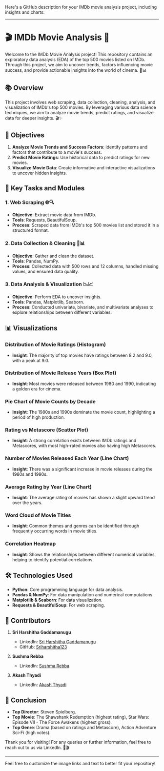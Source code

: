 Here's a GitHub description for your IMDb movie analysis project, including insights and charts:

---

# 🎬 IMDb Movie Analysis 🎥

Welcome to the IMDb Movie Analysis project! This repository contains an exploratory data analysis (EDA) of the top 500 movies listed on IMDb. Through this project, we aim to uncover trends, factors influencing movie success, and provide actionable insights into the world of cinema. 🍿📊

## 📚 Overview

This project involves web scraping, data collection, cleaning, analysis, and visualization of IMDb's top 500 movies. By leveraging various data science techniques, we aim to analyze movie trends, predict ratings, and visualize data for deeper insights. 🎬✨

## 🎯 Objectives

1. **Analyze Movie Trends and Success Factors**: Identify patterns and factors that contribute to a movie's success.
2. **Predict Movie Ratings**: Use historical data to predict ratings for new movies.
3. **Visualize Movie Data**: Create informative and interactive visualizations to uncover hidden insights.

## 🚀 Key Tasks and Modules

### 1. Web Scraping 🌐🔍
- **Objective**: Extract movie data from IMDb.
- **Tools**: Requests, BeautifulSoup.
- **Process**: Scraped data from IMDb's top 500 movies list and stored it in a structured format.

### 2. Data Collection & Cleaning 🧼📊
- **Objective**: Gather and clean the dataset.
- **Tools**: Pandas, NumPy.
- **Process**: Collected data with 500 rows and 12 columns, handled missing values, and ensured data quality.

### 3. Data Analysis & Visualization 📉📈
- **Objective**: Perform EDA to uncover insights.
- **Tools**: Pandas, Matplotlib, Seaborn.
- **Process**: Conducted univariate, bivariate, and multivariate analyses to explore relationships between different variables.

## 📊 Visualizations

### Distribution of Movie Ratings (Histogram)
- **Insight**: The majority of top movies have ratings between 8.2 and 9.0, with a peak at 9.0.

### Distribution of Movie Release Years (Box Plot)
- **Insight**: Most movies were released between 1980 and 1990, indicating a golden era for cinema.

### Pie Chart of Movie Counts by Decade
- **Insight**: The 1980s and 1990s dominate the movie count, highlighting a period of high production.

### Rating vs Metascore (Scatter Plot)
- **Insight**: A strong correlation exists between IMDb ratings and Metascores, with most high-rated movies also having high Metascores.

### Number of Movies Released Each Year (Line Chart)
- **Insight**: There was a significant increase in movie releases during the 1980s and 1990s.

### Average Rating by Year (Line Chart)
- **Insight**: The average rating of movies has shown a slight upward trend over the years.

### Word Cloud of Movie Titles
- **Insight**: Common themes and genres can be identified through frequently occurring words in movie titles.

### Correlation Heatmap
- **Insight**: Shows the relationships between different numerical variables, helping to identify potential correlations.

## 🛠️ Technologies Used

- **Python**: Core programming language for data analysis.
- **Pandas & NumPy**: For data manipulation and numerical computations.
- **Matplotlib & Seaborn**: For data visualization.
- **Requests & BeautifulSoup**: For web scraping.

## 👥 Contributors

1. **Sri Harshitha Gaddamanugu**
   - LinkedIn: [Sri Harshitha Gaddamanugu](https://www.linkedin.com/in/sri-harshitha-gaddamanugu)
   - GitHub: [Sriharshitha123](https://github.com/Sriharshitha123)

2. **Sushma Rebba**
   - LinkedIn: [Sushma Rebba](https://www.linkedin.com/in/sushma-rebba-a76b4a265/)

3. **Akash Thyadi**
   - LinkedIn: [Akash Thyadi](https://www.linkedin.com/in/thyadi-akash-15478b228/)

## 📝 Conclusion

- **Top Director**: Steven Spielberg.
- **Top Movie**: The Shawshank Redemption (highest rating), Star Wars: Episode VII - The Force Awakens (highest gross).
- **Top Genre**: Drama (based on ratings and Metascore), Action Adventure Sci-Fi (high votes).

Thank you for visiting! For any queries or further information, feel free to reach out to us via LinkedIn. 🙏🎬

---

Feel free to customize the image links and text to better fit your repository!
